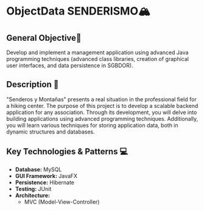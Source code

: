 # ObjectData SENDERISMO🏔

## General Objective📝
Develop and implement a management application using advanced Java programming techniques (advanced class libraries, creation of graphical user interfaces, and data persistence in SGBDOR).

## Description 🚩
"Senderos y Montañas" presents a real situation in the professional field for a hiking center. The purpose of this project is to develop a scalable backend application for any association. Through its development, you will delve into building applications using advanced programming techniques. Additionally, you will learn various techniques for storing application data, both in dynamic structures and databases.

## Key Technologies & Patterns 💻
- **Database:** MySQL
- **GUI Framework:** JavaFX
- **Persistence:** Hibernate
- **Testing:** JUnit
- **Architecture:**
  - MVC (Model-View-Controller)
